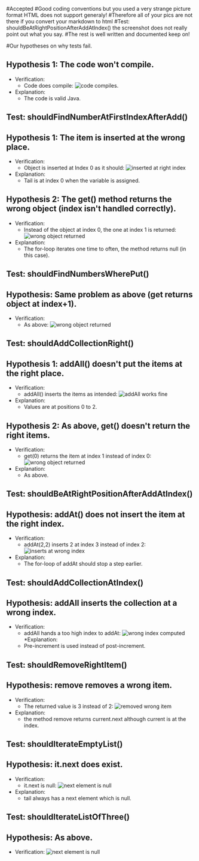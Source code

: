 #Accepted
#Good coding conventions but you used a very strange picture format HTML does not support generaly!
#Therefore all of your pics are not there if you convert your markdown to html
#Test: shouldBeAtRightPositionAfterAddAtIndex() the screenshot does not really point out what you say.
#The rest is well written and documented keep on!

#Our hypotheses on why tests fail.

## Hypothesis 1: The code won't compile.
* Verification:
 	* Code does compile: ![code compiles](img/no-compile-errors.png).
* Explanation: 
	* The code is valid Java.
	
## Test: shouldFindNumberAtFirstIndexAfterAdd()
## Hypothesis 1: The item is inserted at the wrong place.
* Verification:
	* Object is inserted at Index 0 as it should: ![inserted at right index](img/Add_inserts_object_at_right_Index.tiff)
* Explanation:
	* Tail is at index 0 when the variable is assigned.

## Hypothesis 2: The get() method returns the wrong object (index isn't handled correctly).
* Verification:
	* Instead of the object at index 0, the one at index 1 is returned: ![wrong object returned](img/get_0_returns_wrong_object.tiff)
* Explanation:
	* The for-loop iterates one time to often, the method returns null (in this case).

## Test: shouldFindNumbersWherePut()
## Hypothesis: Same problem as above (get returns object at index+1).
* Verification:
	* As above: ![wrong object returned](img/get_0_returns_13.tiff)
	
## Test: shouldAddCollectionRight()
## Hypothesis 1: addAll() doesn't put the items at the right place.
* Verification:
	* addAll() inserts the items as intended: ![addAll works fine](img/addAll_works_right.tiff)
* Explanation:
	* Values are at positions 0 to 2.

## Hypothesis 2: As above, get() doesn't return the right items.
* Verification:
	* get(0) returns the item at index 1 instead of index 0: ![wrong object returned](img/get_0_returns_wrong_item_after_addAll.tiff)
* Explanation: 
	* As above.
	
## Test: shouldBeAtRightPositionAfterAddAtIndex()
## Hypothesis: addAt() does not insert the item at the right index.
* Verification:
	* addAt(2,2) inserts 2 at index 3 instead of index 2: ![inserts at wrong index](img/addAt_inserts_at_wrong_index.tiff)
* Explanation:
	* The for-loop of addAt should stop a step earlier.
	
## Test: shouldAddCollectionAtIndex()
## Hypothesis: addAll inserts the collection at a wrong index.
* Verification:
	* addAll hands a too high index to addAt: ![wrong index computed](img/addAll_computes_wrong_index.tiff)
*Explanation:
	* Pre-increment is used instead of post-increment.

## Test: shouldRemoveRightItem()
## Hypothesis: remove removes a wrong item.
* Verification:
	* The returned value is 3 instead of 2: ![removed wrong item](img/remove_removes_wrong_item.tiff)
* Explanation:
	* the method remove returns current.next although current is at the index.
	
## Test: shouldIterateEmptyList()
## Hypothesis: it.next does exist.
* Verification:
	* it.next is null: ![next element is null](img/it.next_exists_but_is_null.tiff)
* Explanation:
	* tail always has a next element which is null.
	
## Test: shouldIterateListOfThree()
## Hypothesis: As above.
* Verification: ![next element is null](img/it.next_exists_but_is_null_2.tiff)